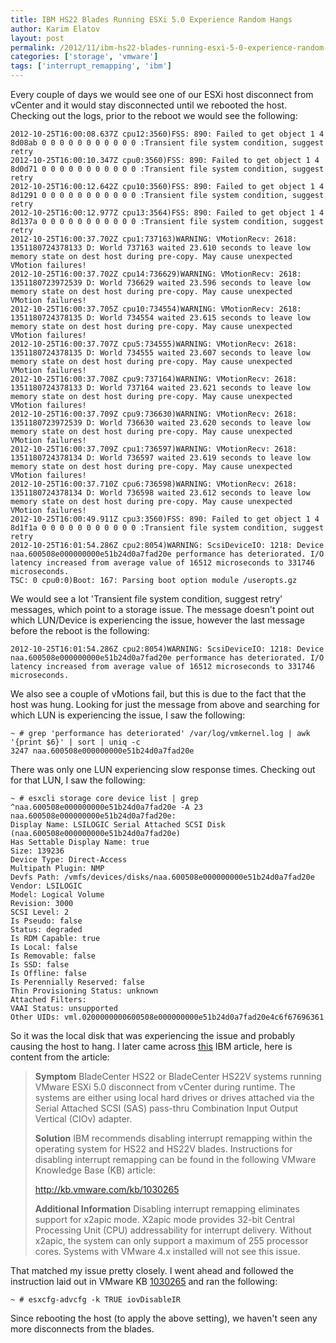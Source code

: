 ```yaml
---
title: IBM HS22 Blades Running ESXi 5.0 Experience Random Hangs
author: Karim Elatov
layout: post
permalink: /2012/11/ibm-hs22-blades-running-esxi-5-0-experience-random-hangs/
categories: ['storage', 'vmware']
tags: ['interrupt_remapping', 'ibm']
---
```


Every couple of days we would see one of our ESXi host disconnect from vCenter and it would stay disconnected until we rebooted the host. Checking out the logs, prior to the reboot we would see the following:


	2012-10-25T16:00:08.637Z cpu12:3560)FSS: 890: Failed to get object 1 4 8d08ab 0 0 0 0 0 0 0 0 0 0 0 :Transient file system condition, suggest retry
	2012-10-25T16:00:10.347Z cpu0:3560)FSS: 890: Failed to get object 1 4 8d0d71 0 0 0 0 0 0 0 0 0 0 0 :Transient file system condition, suggest retry
	2012-10-25T16:00:12.642Z cpu10:3560)FSS: 890: Failed to get object 1 4 8d1291 0 0 0 0 0 0 0 0 0 0 0 :Transient file system condition, suggest retry
	2012-10-25T16:00:12.977Z cpu13:3564)FSS: 890: Failed to get object 1 4 8d137a 0 0 0 0 0 0 0 0 0 0 0 :Transient file system condition, suggest retry
	2012-10-25T16:00:37.702Z cpu1:737163)WARNING: VMotionRecv: 2618: 1351180724378133 D: World 737163 waited 23.610 seconds to leave low memory state on dest host during pre-copy. May cause unexpected VMotion failures!
	2012-10-25T16:00:37.702Z cpu14:736629)WARNING: VMotionRecv: 2618: 1351180723972539 D: World 736629 waited 23.596 seconds to leave low memory state on dest host during pre-copy. May cause unexpected VMotion failures!
	2012-10-25T16:00:37.705Z cpu10:734554)WARNING: VMotionRecv: 2618: 1351180724378135 D: World 734554 waited 23.615 seconds to leave low memory state on dest host during pre-copy. May cause unexpected VMotion failures!
	2012-10-25T16:00:37.707Z cpu5:734555)WARNING: VMotionRecv: 2618: 1351180724378135 D: World 734555 waited 23.607 seconds to leave low memory state on dest host during pre-copy. May cause unexpected VMotion failures!
	2012-10-25T16:00:37.708Z cpu9:737164)WARNING: VMotionRecv: 2618: 1351180724378133 D: World 737164 waited 23.621 seconds to leave low memory state on dest host during pre-copy. May cause unexpected VMotion failures!
	2012-10-25T16:00:37.709Z cpu9:736630)WARNING: VMotionRecv: 2618: 1351180723972539 D: World 736630 waited 23.620 seconds to leave low memory state on dest host during pre-copy. May cause unexpected VMotion failures!
	2012-10-25T16:00:37.709Z cpu1:736597)WARNING: VMotionRecv: 2618: 1351180724378134 D: World 736597 waited 23.619 seconds to leave low memory state on dest host during pre-copy. May cause unexpected VMotion failures!
	2012-10-25T16:00:37.710Z cpu6:736598)WARNING: VMotionRecv: 2618: 1351180724378134 D: World 736598 waited 23.612 seconds to leave low memory state on dest host during pre-copy. May cause unexpected VMotion failures!
	2012-10-25T16:00:49.911Z cpu3:3560)FSS: 890: Failed to get object 1 4 8d1f1a 0 0 0 0 0 0 0 0 0 0 0 :Transient file system condition, suggest retry
	2012-10-25T16:01:54.286Z cpu2:8054)WARNING: ScsiDeviceIO: 1218: Device naa.600508e000000000e51b24d0a7fad20e performance has deteriorated. I/O latency increased from average value of 16512 microseconds to 331746 microseconds.
	TSC: 0 cpu0:0)Boot: 167: Parsing boot option module /useropts.gz


We would see a lot 'Transient file system condition, suggest retry' messages, which point to a storage issue. The message doesn't point out which LUN/Device is experiencing the issue, however the last message before the reboot is the following:


	2012-10-25T16:01:54.286Z cpu2:8054)WARNING: ScsiDeviceIO: 1218: Device naa.600508e000000000e51b24d0a7fad20e performance has deteriorated. I/O latency increased from average value of 16512 microseconds to 331746 microseconds.


We also see a couple of vMotions fail, but this is due to the fact that the host was hung. Looking for just the message from above and searching for which LUN is experiencing the issue, I saw the following:


	~ # grep 'performance has deteriorated' /var/log/vmkernel.log | awk '{print $6}' | sort | uniq -c
	3247 naa.600508e000000000e51b24d0a7fad20e


There was only one LUN experiencing slow response times. Checking out for that LUN, I saw the following:


	~ # esxcli storage core device list | grep ^naa.600508e000000000e51b24d0a7fad20e -A 23
	naa.600508e000000000e51b24d0a7fad20e:
	Display Name: LSILOGIC Serial Attached SCSI Disk (naa.600508e000000000e51b24d0a7fad20e)
	Has Settable Display Name: true
	Size: 139236
	Device Type: Direct-Access
	Multipath Plugin: NMP
	Devfs Path: /vmfs/devices/disks/naa.600508e000000000e51b24d0a7fad20e
	Vendor: LSILOGIC
	Model: Logical Volume
	Revision: 3000
	SCSI Level: 2
	Is Pseudo: false
	Status: degraded
	Is RDM Capable: true
	Is Local: false
	Is Removable: false
	Is SSD: false
	Is Offline: false
	Is Perennially Reserved: false
	Thin Provisioning Status: unknown
	Attached Filters:
	VAAI Status: unsupported
	Other UIDs: vml.0200000000600508e000000000e51b24d0a7fad20e4c6f67696361


So it was the local disk that was experiencing the issue and probably causing the host to hang. I later came across [this](https://www-947.ibm.com/support/entry/portal/docdisplay?brand=5000008&lndocid=MIGR-5089360) IBM article, here is content from the article:

> **Symptom**
> BladeCenter HS22 or BladeCenter HS22V systems running VMware ESXi 5.0 disconnect from vCenter during runtime. The systems are either using local hard drives or drives attached via the Serial Attached SCSI (SAS) pass-thru Combination Input Output Vertical (CIOv) adapter.
>
> **Solution**
> IBM recommends disabling interrupt remapping within the operating system for HS22 and HS22V blades. Instructions for disabling interrupt remapping can be found in the following VMware Knowledge Base (KB) article:
>
> http://kb.vmware.com/kb/1030265
>
> **Additional Information**
> Disabling interrupt remapping eliminates support for x2apic mode. X2apic mode provides 32-bit Central Processing Unit (CPU) addressability for interrupt delivery. Without x2apic, the system can only support a maximum of 255 processor cores.
> Systems with VMware 4.x installed will not see this issue.

That matched my issue pretty closely. I went ahead and followed the instruction laid out in VMware KB [1030265](http://kb.vmware.com/kb/1030265) and ran the following:


	~ # esxcfg-advcfg -k TRUE iovDisableIR


Since rebooting the host (to apply the above setting), we haven't seen any more disconnects from the blades.

